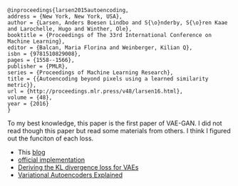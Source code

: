 ```
@inproceedings{larsen2015autoencoding,
address = {New York, New York, USA},
author = {Larsen, Anders Boesen Lindbo and S{\o}nderby, S{\o}ren Kaae and Larochelle, Hugo and Winther, Ole},
booktitle = {Proceedings of The 33rd International Conference on Machine Learning},
editor = {Balcan, Maria Florina and Weinberger, Kilian Q},
isbn = {9781510829008},
pages = {1558--1566},
publisher = {PMLR},
series = {Proceedings of Machine Learning Research},
title = {{Autoencoding beyond pixels using a learned similarity metric}},
url = {http://proceedings.mlr.press/v48/larsen16.html},
volume = {48},
year = {2016}
}
```
To my best knowledge, this paper is the first paper of VAE-GAN. I did not read though this paper but read some materials from others. I think I figured out the funciton of each loss.

- This [blog](https://pravn.wordpress.com/category/vae-gan-vaegan/)
- [official implementation](https://github.com/andersbll/autoencoding_beyond_pixels)
- [Deriving the KL divergence loss for VAEs](https://stats.stackexchange.com/questions/318748/deriving-the-kl-divergence-loss-for-vaes)
- [Variational Autoencoders Explained](http://kvfrans.com/variational-autoencoders-explained/)